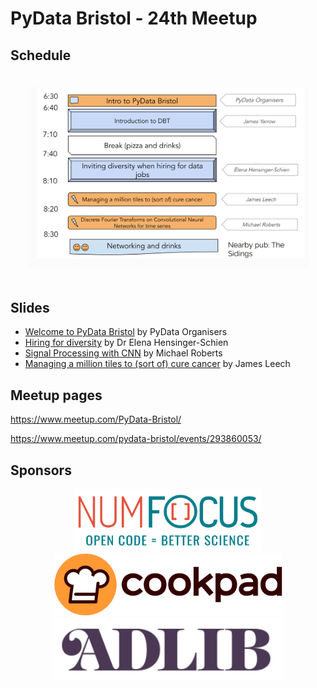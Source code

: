 # PyData Bristol - 24th Meetup

## Schedule

<p align="center">
  <img alt="schedule" src="./images/schedule.png" vspace="20" width="450px"/>
</p>

## Slides

- [Welcome to PyData Bristol][slides:1] by PyData Organisers
- [Hiring for diversity][slides:3] by Dr Elena Hensinger-Schien
- [Signal Processing with CNN][slides:4] by Michael Roberts
- [Managing a million tiles to (sort of) cure cancer][slides:5] by James Leech

[slides:1]: ./01_Intro.pdf
[slides:2]:  ./02_Random_Walk_GPT_Street.pdf
[slides:3]:  ./03_Inviting_diversity_when_hiring_for_data_jobs.pdf
[slides:4]:  ./04_Signal_Processing_with_CNNs.pdf
[slides:5]:  ./05_Managing_a_Million_tiles_to_(sort_of)_cure_cancer.pdf

## Meetup pages

https://www.meetup.com/PyData-Bristol/ 

https://www.meetup.com/pydata-bristol/events/293860053/ 

## Sponsors

<p align="center">
  <a href="https://www.numfocus.org/"><img alt='NumFocus logo' src="./images/logos/numfocus_logo.png" hspace="20" height="100"/></a>
  <a href="https://cookpad.com/uk"><img alt='Cookpad logo' src="./images/logos/cookpad_logo.png" hspace="20" height="100"/></a>
  <a href="https://www.adlib-recruitment.co.uk/"><img alt='ADLIB logo' src="./images/logos/adlib_logo.png" hspace="20" height="100"/></a>
</p>
